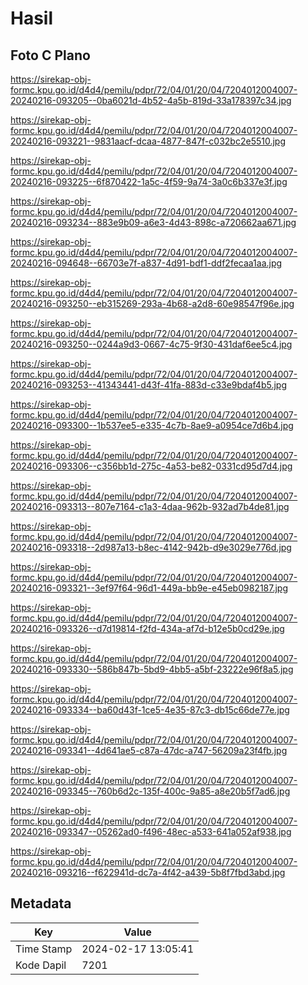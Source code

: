 # Hasil

## Foto C Plano

https://sirekap-obj-formc.kpu.go.id/d4d4/pemilu/pdpr/72/04/01/20/04/7204012004007-20240216-093205--0ba6021d-4b52-4a5b-819d-33a178397c34.jpg

https://sirekap-obj-formc.kpu.go.id/d4d4/pemilu/pdpr/72/04/01/20/04/7204012004007-20240216-093221--9831aacf-dcaa-4877-847f-c032bc2e5510.jpg

https://sirekap-obj-formc.kpu.go.id/d4d4/pemilu/pdpr/72/04/01/20/04/7204012004007-20240216-093225--6f870422-1a5c-4f59-9a74-3a0c6b337e3f.jpg

https://sirekap-obj-formc.kpu.go.id/d4d4/pemilu/pdpr/72/04/01/20/04/7204012004007-20240216-093234--883e9b09-a6e3-4d43-898c-a720662aa671.jpg

https://sirekap-obj-formc.kpu.go.id/d4d4/pemilu/pdpr/72/04/01/20/04/7204012004007-20240216-094648--66703e7f-a837-4d91-bdf1-ddf2fecaa1aa.jpg

https://sirekap-obj-formc.kpu.go.id/d4d4/pemilu/pdpr/72/04/01/20/04/7204012004007-20240216-093250--eb315269-293a-4b68-a2d8-60e98547f96e.jpg

https://sirekap-obj-formc.kpu.go.id/d4d4/pemilu/pdpr/72/04/01/20/04/7204012004007-20240216-093250--0244a9d3-0667-4c75-9f30-431daf6ee5c4.jpg

https://sirekap-obj-formc.kpu.go.id/d4d4/pemilu/pdpr/72/04/01/20/04/7204012004007-20240216-093253--41343441-d43f-41fa-883d-c33e9bdaf4b5.jpg

https://sirekap-obj-formc.kpu.go.id/d4d4/pemilu/pdpr/72/04/01/20/04/7204012004007-20240216-093300--1b537ee5-e335-4c7b-8ae9-a0954ce7d6b4.jpg

https://sirekap-obj-formc.kpu.go.id/d4d4/pemilu/pdpr/72/04/01/20/04/7204012004007-20240216-093306--c356bb1d-275c-4a53-be82-0331cd95d7d4.jpg

https://sirekap-obj-formc.kpu.go.id/d4d4/pemilu/pdpr/72/04/01/20/04/7204012004007-20240216-093313--807e7164-c1a3-4daa-962b-932ad7b4de81.jpg

https://sirekap-obj-formc.kpu.go.id/d4d4/pemilu/pdpr/72/04/01/20/04/7204012004007-20240216-093318--2d987a13-b8ec-4142-942b-d9e3029e776d.jpg

https://sirekap-obj-formc.kpu.go.id/d4d4/pemilu/pdpr/72/04/01/20/04/7204012004007-20240216-093321--3ef97f64-96d1-449a-bb9e-e45eb0982187.jpg

https://sirekap-obj-formc.kpu.go.id/d4d4/pemilu/pdpr/72/04/01/20/04/7204012004007-20240216-093326--d7d19814-f2fd-434a-af7d-b12e5b0cd29e.jpg

https://sirekap-obj-formc.kpu.go.id/d4d4/pemilu/pdpr/72/04/01/20/04/7204012004007-20240216-093330--586b847b-5bd9-4bb5-a5bf-23222e96f8a5.jpg

https://sirekap-obj-formc.kpu.go.id/d4d4/pemilu/pdpr/72/04/01/20/04/7204012004007-20240216-093334--ba60d43f-1ce5-4e35-87c3-db15c66de77e.jpg

https://sirekap-obj-formc.kpu.go.id/d4d4/pemilu/pdpr/72/04/01/20/04/7204012004007-20240216-093341--4d641ae5-c87a-47dc-a747-56209a23f4fb.jpg

https://sirekap-obj-formc.kpu.go.id/d4d4/pemilu/pdpr/72/04/01/20/04/7204012004007-20240216-093345--760b6d2c-135f-400c-9a85-a8e20b5f7ad6.jpg

https://sirekap-obj-formc.kpu.go.id/d4d4/pemilu/pdpr/72/04/01/20/04/7204012004007-20240216-093347--05262ad0-f496-48ec-a533-641a052af938.jpg

https://sirekap-obj-formc.kpu.go.id/d4d4/pemilu/pdpr/72/04/01/20/04/7204012004007-20240216-093216--f622941d-dc7a-4f42-a439-5b8f7fbd3abd.jpg


## Metadata

| Key        | Value               |
| ---------- | ------------------- |
| Time Stamp | 2024-02-17 13:05:41 |
| Kode Dapil | 7201                |



